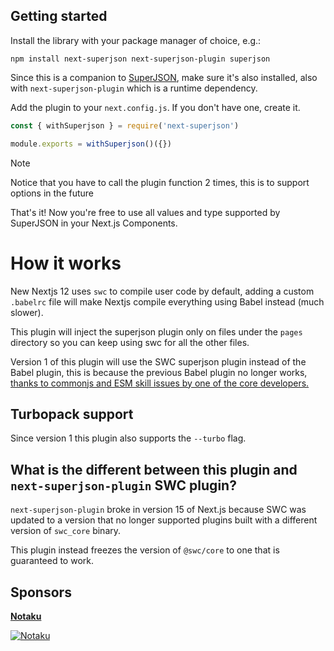 ## Getting started

Install the library with your package manager of choice, e.g.:

```
npm install next-superjson next-superjson-plugin superjson
```

Since this is a companion to [SuperJSON](https://github.com/blitz-js/superjson),
make sure it's also installed, also with `next-superjson-plugin` which is a runtime dependency.

Add the plugin to your `next.config.js`.
If you don't have one, create it.

```js
const { withSuperjson } = require('next-superjson')

module.exports = withSuperjson()({})
```

> [!NOTE]
> Notice that you have to call the plugin function 2 times, this is to support options in the future

That's it! Now you're free to use all values and type supported by SuperJSON in your Next.js Components.

# How it works

New Nextjs 12 uses `swc` to compile user code by default, adding a custom `.babelrc` file will make Nextjs compile everything using Babel instead (much slower).

This plugin will inject the superjson plugin only on files under the `pages` directory so you can keep using swc for all the other files.

Version 1 of this plugin will use the SWC superjson plugin instead of the Babel plugin, this is because the previous Babel plugin no longer works, [thanks to commonjs and ESM skill issues by one of the core developers.](https://github.com/blitz-js/babel-plugin-superjson-next/issues/145#issuecomment-2452145624)

## Turbopack support

Since version 1 this plugin also supports the `--turbo` flag.

## What is the different between this plugin and `next-superjson-plugin` SWC plugin?

`next-superjson-plugin` broke in version 15 of Next.js because SWC was updated to a version that no longer supported plugins built with a different version of `swc_core` binary.

This plugin instead freezes the version of `@swc/core` to one that is guaranteed to work.

## Sponsors

[**Notaku**](https://notaku.website)

[![Notaku](https://notaku.so/github_banner.jpg)](https://notaku.so)
